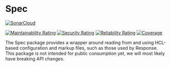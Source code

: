 # Spec

[![SonarCloud](https://sonarcloud.io/images/project_badges/sonarcloud-black.svg)](https://sonarcloud.io/dashboard?id=responserms_spec)

[![Maintainability Rating](https://sonarcloud.io/api/project_badges/measure?project=responserms_spec&metric=sqale_rating)](https://sonarcloud.io/dashboard?id=responserms_spec)
[![Security Rating](https://sonarcloud.io/api/project_badges/measure?project=responserms_spec&metric=security_rating)](https://sonarcloud.io/dashboard?id=responserms_spec)
[![Reliability Rating](https://sonarcloud.io/api/project_badges/measure?project=responserms_spec&metric=reliability_rating)](https://sonarcloud.io/dashboard?id=responserms_spec)
[![Coverage](https://sonarcloud.io/api/project_badges/measure?project=responserms_spec&metric=coverage)](https://sonarcloud.io/dashboard?id=responserms_spec)

The Spec package provides a wrapper around reading from and using HCL-based configuration and markup files, such as those used by Response. This package is not intended for public consumption yet, we will most likely have breaking API changes.
